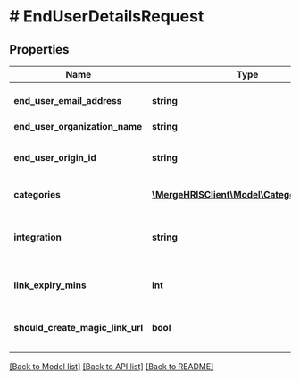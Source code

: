# # EndUserDetailsRequest

## Properties

Name | Type | Description | Notes
------------ | ------------- | ------------- | -------------
**end_user_email_address** | **string** | Your end user&#39;s email address. This is purely for identification purposes - setting this value will not cause any emails to be sent. |
**end_user_organization_name** | **string** | Your end user&#39;s organization. |
**end_user_origin_id** | **string** | This unique identifier typically represents the ID for your end user in your product&#39;s database. This value must be distinct from other Linked Accounts&#39; unique identifiers. |
**categories** | [**\MergeHRISClient\Model\CategoriesEnum[]**](CategoriesEnum.md) | The integration categories to show in Merge Link. |
**integration** | **string** | The slug of a specific pre-selected integration for this linking flow token. For examples of slugs, see https://www.merge.dev/docs/basics/integration-metadata/. | [optional]
**link_expiry_mins** | **int** | An integer number of minutes between [30, 720 or 10080 if for a Magic Link URL] for how long this token is valid. Defaults to 30. | [optional] [default to 30]
**should_create_magic_link_url** | **bool** | Whether to generate a Magic Link URL. Defaults to false. For more information on Magic Link, see https://merge.dev/blog/product/integrations,-fast.-say-hello-to-magic-link/. | [optional] [default to false]

[[Back to Model list]](../../README.md#models) [[Back to API list]](../../README.md#endpoints) [[Back to README]](../../README.md)
